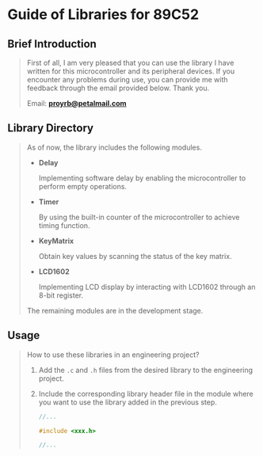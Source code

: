 # Guide of Libraries for 89C52

## Brief Introduction

> First of all, I am very pleased that you can use the library I have written for this microcontroller and its peripheral devices. If you encounter any problems during use, you can provide me with feedback through the email provided below. Thank you.
>
> Email: **proyrb@petalmail.com**

## Library Directory

> As of now, the library includes the following modules.
>
> - **Delay**
>
>   Implementing software delay by enabling the microcontroller to perform empty operations.
>
> - **Timer**
>
>   By using the built-in counter of the microcontroller to achieve timing function.
>
> - **KeyMatrix**
>
>   Obtain key values by scanning the status of the key matrix.
>
> - **LCD1602**
>
>   Implementing LCD display by interacting with LCD1602 through an 8-bit register.
>
> The remaining modules are in the development stage.

## Usage

> How to use these libraries in an engineering project?
>
> 1. Add the `.c` and `.h` files from the desired library to the engineering project.
>
> 2. Include the corresponding library header file in the module where you want to use the library added in the previous step.
>
>    ```c
>    //...
>    
>    #include <xxx.h>
>    
>    //...
>    ```
